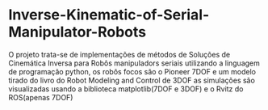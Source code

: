 # Inverse-Kinematic-of-Serial-Manipulator-Robots
O projeto trata-se de implementações de métodos de Soluções de Cinemática Inversa para Robôs manipuladors seriais utilizando a linguagem de programação python, os robôs focos são 
o Pioneer 7DOF e um modelo tirado do livro do Robot Modeling and Control de 3DOF
as simulações são visualizadas usando a biblioteca matplotlib(7DOF e 3DOF) e o Rvitz do ROS(apenas 7DOF)
